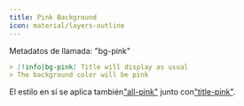 ```yaml
---
title: Pink Background
icon: material/layers-outline
---
```


Metadatos de llamada: "bg-pink"

```md
> [!info|bg-pink] Title will display as usual
> The background color will be pink
```

El estilo en sí se aplica también["all-pink"](../combined-styling/page-6.md)
junto con["title-pink"](../title-styling/page-6.md).

